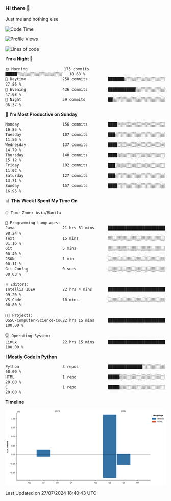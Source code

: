 ### Hi there 👋

Just me and nothing else


<!--START_SECTION:waka-->
![Code Time](http://img.shields.io/badge/Code%20Time-536%20hrs%2043%20mins-blue)

![Profile Views](http://img.shields.io/badge/Profile%20Views-6-blue)

![Lines of code](https://img.shields.io/badge/From%20Hello%20World%20I%27ve%20Written-12.5%20million%20lines%20of%20code-blue)

**I'm a Night 🦉** 

```text
🌞 Morning                173 commits         █████░░░░░░░░░░░░░░░░░░░░   18.68 % 
🌆 Daytime                258 commits         ███████░░░░░░░░░░░░░░░░░░   27.86 % 
🌃 Evening                436 commits         ████████████░░░░░░░░░░░░░   47.08 % 
🌙 Night                  59 commits          ██░░░░░░░░░░░░░░░░░░░░░░░   06.37 % 
```
📅 **I'm Most Productive on Sunday** 

```text
Monday                   156 commits         ████░░░░░░░░░░░░░░░░░░░░░   16.85 % 
Tuesday                  107 commits         ███░░░░░░░░░░░░░░░░░░░░░░   11.56 % 
Wednesday                137 commits         ████░░░░░░░░░░░░░░░░░░░░░   14.79 % 
Thursday                 140 commits         ████░░░░░░░░░░░░░░░░░░░░░   15.12 % 
Friday                   102 commits         ███░░░░░░░░░░░░░░░░░░░░░░   11.02 % 
Saturday                 127 commits         ███░░░░░░░░░░░░░░░░░░░░░░   13.71 % 
Sunday                   157 commits         ████░░░░░░░░░░░░░░░░░░░░░   16.95 % 
```


📊 **This Week I Spent My Time On** 

```text
🕑︎ Time Zone: Asia/Manila

💬 Programming Languages: 
Java                     21 hrs 51 mins      █████████████████████████   98.24 % 
Text                     15 mins             ░░░░░░░░░░░░░░░░░░░░░░░░░   01.16 % 
Git                      5 mins              ░░░░░░░░░░░░░░░░░░░░░░░░░   00.40 % 
JSON                     1 min               ░░░░░░░░░░░░░░░░░░░░░░░░░   00.11 % 
Git Config               0 secs              ░░░░░░░░░░░░░░░░░░░░░░░░░   00.03 % 

🔥 Editors: 
IntelliJ IDEA            22 hrs 4 mins       █████████████████████████   99.20 % 
VS Code                  10 mins             ░░░░░░░░░░░░░░░░░░░░░░░░░   00.80 % 

🐱‍💻 Projects: 
OSSU-Computer-Science-Cou22 hrs 15 mins      █████████████████████████   100.00 % 

💻 Operating System: 
Linux                    22 hrs 15 mins      █████████████████████████   100.00 % 
```

**I Mostly Code in Python** 

```text
Python                   3 repos             ███████████████░░░░░░░░░░   60.00 % 
HTML                     1 repo              █████░░░░░░░░░░░░░░░░░░░░   20.00 % 
C                        1 repo              █████░░░░░░░░░░░░░░░░░░░░   20.00 % 
```



**Timeline**

![Lines of Code chart](https://raw.githubusercontent.com/brutist/brutist/main/assets/bar_graph.png)


 Last Updated on 27/07/2024 18:40:43 UTC
<!--END_SECTION:waka-->
